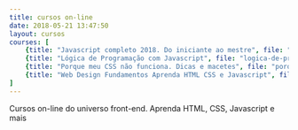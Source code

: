 ```yaml
---
title: cursos on-line
date: 2018-05-21 13:47:50
layout: cursos
courses: [
	{title: "Javascript completo 2018. Do iniciante ao mestre", file: "javascript-completo", price: 19.99, normalPrice: 114.99},
	{title: "Lógica de Programação com Javascript", file: "logica-de-programacao-com-javascript", price: 19.99, normalPrice: 129.99},
	{title: "Porque meu CSS não funciona. Dicas e macetes", file: "porque-meu-css-nao-funciona", price: 19.99, normalPrice: 84.99},
	{title: "Web Design Fundamentos Aprenda HTML CSS e Javascript", file: "web-fundamentos-html-css", price: 19.99, normalPrice: 189.99}
]
---
```


Cursos on-line do universo front-end. Aprenda HTML, CSS, Javascript e mais